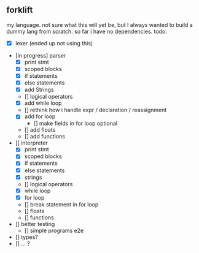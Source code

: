 ## forklift

my language. not sure what this will yet be, but I always wanted to build a dummy lang from scratch. so far i have no dependencies. 
todo:
- [x] lexer (ended up not using this)
- [in progress] parser
    - [x] print stmt
    - [x] scoped blocks
    - [x] if statements
    - [x] else statements
    - [x] add Strings
    - [] logical operators
    - [x] add while loop
    - [] rethink how i handle expr / declaration / reassignment
    - [x] add for loop 
        - [] make fields in for loop optional
    - [] add floats
    - [] add functions
- [] interpreter
    - [x] print stmt
    - [x] scoped blocks
    - [x] if statements
    - [x] else statements
    - [x] strings
    - [] logical operators
    - [x] while loop
    - [x] for loop 
    - [] break statement in for loop
    - [] floats
    - [] functions
- [] better testing
    - [] simple programs e2e
- [] types? 
- [] ... ?

